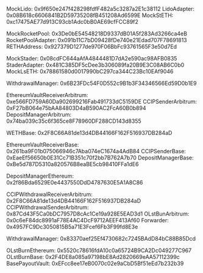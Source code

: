 MockLido: 0x9f650e247f428298fdfF482a5c3287a2E1c38112
LidoAdapter: 0x08B618c6606841B2D59735208fB451208Ad6599E
MockStETH: 0xc17475AE77d913C93cb1Adc0bB0AE69cfFCC89f2

MockRocketPool: 0x3De0bE54548218D9337dB01A5f283Ad3266ca4eB
RocketPoolAdapter: 0x091b11C7bD09428fDe740e21Edad707F78691813
RETHAddress: 0x927379D1277de970F06BbFc93761565F3e50d7Ed

MockStader: 0x08cdFC644aAfA4844481D7dA2e590ac98AFB0835
StaderAdapter: 0x481C385DF5cDee3b306089fa20B9E3C08AB6C0b0
MockLsETH: 0x78861580d0017990bC297ca344C23Bc10EAf9046


WithdrawalManager: 0x6B23FDc54F0D552c9B1b3F34346566Ed59D0b1E9



EthereumVaultReceiverArbitrum: 0xe566FD759A60Da902699216Fab491733dC5159DE
CCIPSenderArbitrum: 0xF27bB064e75bAA84803D4aB590AC2FcA60B0b894
DepositManagerArbitrum: 0x74ba039c35c6f365ce8F78960DF288CD143d8355

WETHBase: 0x2F8C66A81de13d4DB44166F162F516937DB284aD

EthereumVaultReceiverBase: 0x261ba9F01b075066946c7Aba074eC1674a4AdB84
CCIPSenderBase: 0xEaeEf56650b0E31Cc71B351c70f2bb7B762A7b70
DepositManagerBase: 0xBe5d787D5310a820576B8eaBE5cb98410FFa1dE6

DepositManagerEthereum: 0x2f86Bda6529E0e4437550DdD4787630E5A1A8C86

CCIPWithdrawalReceiverArbitrum: 0x2F8C66A81de13d4DB44166F162F516937DB284aD
CCIPWithdrawalSenderArbitrum: 0x87Cd43F5Ca0bDC7957D8cAc1Ce19a928E5EAD3d1
OLstBunArbitrum: 0x0c6eF84dc8991aF78E4AC4DcF9712AEEF413Af60
Forwarder: 0x4957FC9Dc3050815B5a71E3Fcef6Fb3F99fd8E3e

WithdrawalManager: 0x83370aef25Ef4730682c7245BAdD84bC88B85Dcd

OLstBurnEthereum: 0x5520c78616fdA10c0a65724B9CA2Dc049277C967
OLstBurnBase: 0x2F4DE8a085a97198bE8Ad2820669eAA57112399c
BasePayoutVault: 0xEFcc8ee17eB0070c02e9aCbD5Bf51eEd7b232b39